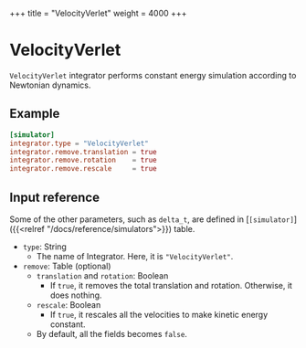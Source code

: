 +++
title = "VelocityVerlet"
weight = 4000
+++

# VelocityVerlet

`VelocityVerlet` integrator performs constant energy simulation according to Newtonian dynamics.

## Example

```toml
[simulator]
integrator.type = "VelocityVerlet"
integrator.remove.translation = true
integrator.remove.rotation    = true
integrator.remove.rescale     = true
```

## Input reference

Some of the other parameters, such as `delta_t`, are defined in [`[simulator]`]({{<relref "/docs/reference/simulators">}}) table.

- `type`: String
  - The name of Integrator. Here, it is `"VelocityVerlet"`.
- `remove`: Table (optional)
  - `translation` and `rotation`: Boolean
    - If `true`, it removes the total translation and rotation. Otherwise, it does nothing.
  - `rescale`: Boolean
    - If `true`, it rescales all the velocities to make kinetic energy constant.
  - By default, all the fields becomes `false`.
